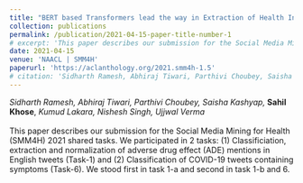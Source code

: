 ```yaml
---
title: "BERT based Transformers lead the way in Extraction of Health Information from Social Media"
collection: publications
permalink: /publication/2021-04-15-paper-title-number-1
# excerpt: 'This paper describes our submission for the Social Media Mining for Health (SMM4H) 2021 shared tasks. We participated in 2 tasks: (1) Classificiation, extraction and normalization of adverse drug effect (ADE) mentions in English tweets (Task-1) and (2) Classification of COVID-19 tweets containing symptoms (Task-6). We stood first in task 1-a and second in task 1-b and 6.'
date: 2021-04-15
venue: 'NAACL | SMM4H'
paperurl: 'https://aclanthology.org/2021.smm4h-1.5'
# citation: 'Sidharth Ramesh, Abhiraj Tiwari, Parthivi Choubey, Saisha Kashyap, Sahil Khose, Kumud Lakara, Nishesh Singh, Ujjwal Verma'
---
```

*Sidharth Ramesh, Abhiraj Tiwari, Parthivi Choubey, Saisha Kashyap,* **Sahil Khose**, *Kumud Lakara, Nishesh Singh, Ujjwal Verma*<br><br>This paper describes our submission for the Social Media Mining for Health (SMM4H) 2021 shared tasks. We participated in 2 tasks: (1) Classificiation, extraction and normalization of adverse drug effect (ADE) mentions in English tweets (Task-1) and (2) Classification of COVID-19 tweets containing symptoms (Task-6). We stood first in task 1-a and second in task 1-b and 6. 

<!-- Recommended citation: Your Name, You. (2009). "Paper Title Number 1." <i>Journal 1</i>. 1(1). -->